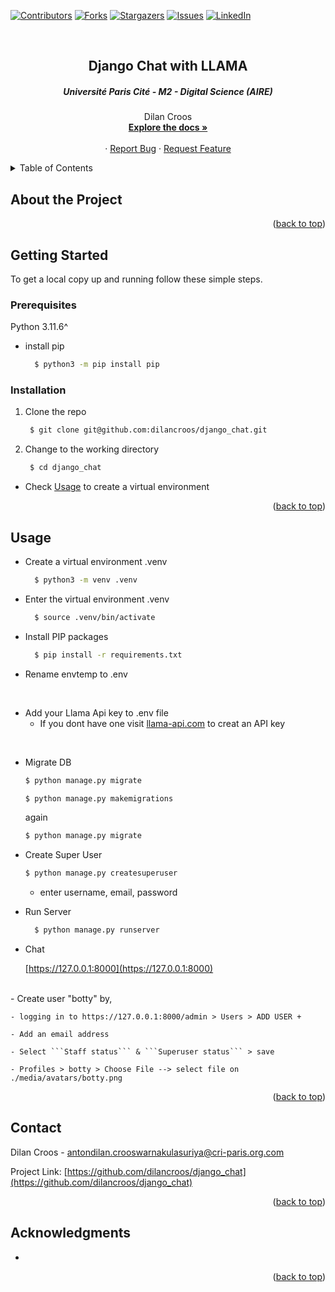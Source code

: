 [![Contributors][contributors-shield]][contributors-url]
[![Forks][forks-shield]][forks-url]
[![Stargazers][stars-shield]][stars-url]
[![Issues][issues-shield]][issues-url]
[![LinkedIn][linkedin-shield]][linkedin-url1]

<!-- PROJECT LOGO -->
<br />
<div align="center">
  <h2 align="center">Django Chat with LLAMA</h2>
  <h5 align="center">Université Paris Cité - M2 - Digital Science (AIRE)</h5>

  <p align="center">
    Dilan Croos
    <br />
    <a href="https://github.com/dilancroos/django_chat"><strong>Explore the docs »</strong></a>
    <br />
    <br />
    ·
    <a href="https://github.com/dilancroos/django_chat/issues">Report Bug</a>
    ·
    <a href="https://github.com/dilancroos/django_chat/issues">Request Feature</a>
  </p>
</div>

<!-- TABLE OF CONTENTS -->
<details>
  <summary>Table of Contents</summary>
  <ol>
    <li>
      <a href="#getting-started">Getting Started</a>
      <ul>
        <li><a href="#prerequisites">Prerequisites</a></li>
        <li><a href="#installation">Installation</a></li>
      </ul>
    </li>
    <li><a href="#usage">Usage</a></li>
    <li><a href="#contact">Contact</a></li>
    <li><a href="#acknowledgments">Acknowledgments</a></li>
  </ol>
</details>

<!-- ABOUT THE PROJECT -->

## About the Project



<p align="right">(<a href="#readme-top">back to top</a>)</p>

<!-- GETTING STARTED -->

## Getting Started

To get a local copy up and running follow these simple steps.

### Prerequisites

Python 3.11.6^

- install pip

  ```sh
    $ python3 -m pip install pip
  ```

### Installation

1. Clone the repo

   ```sh
    $ git clone git@github.com:dilancroos/django_chat.git
   ```

2. Change to the working directory

   ```sh
    $ cd django_chat
   ```

- Check <a href="#usage">Usage</a> to create a virtual environment

<p align="right">(<a href="#readme-top">back to top</a>)</p>

<!-- USAGE EXAMPLES -->

## Usage

- Create a virtual environment .venv

  ```sh
    $ python3 -m venv .venv
  ```

- Enter the virtual environment .venv

  ```sh
    $ source .venv/bin/activate
  ```

- Install PIP packages

  ```sh
    $ pip install -r requirements.txt
  ```

- Rename envtemp to .env
<br/>

- Add your Llama Api key to .env file
    - If you dont have one visit [llama-api.com](https://console.llama-api.com/account/api-token) to creat an API key
<br>

- Migrate DB
  ```sh
  $ python manage.py migrate
  ```
  ```sh
  $ python manage.py makemigrations
  ```
  again
  ```sh
  $ python manage.py migrate
  ```

- Create Super User
  ```sh
  $ python manage.py createsuperuser
  ```
  - enter username, email, password
  


- Run Server

  ```sh
    $ python manage.py runserver
  ```

- Chat

    [https://127.0.0.1:8000](https://127.0.0.1:8000)
    <br>

<br>
- Create user "botty" by,

    - logging in to https://127.0.0.1:8000/admin > Users > ADD USER +

    - Add an email address

    - Select ```Staff status``` & ```Superuser status``` > save

    - Profiles > botty > Choose File --> select file on ./media/avatars/botty.png

<p align="right">(<a href="#readme-top">back to top</a>)</p>

<!-- CONTACT -->

## Contact

Dilan Croos - antondilan.crooswarnakulasuriya@cri-paris.org.com

Project Link: [https://github.com/dilancroos/django_chat](https://github.com/dilancroos/django_chat)

<p align="right">(<a href="#readme-top">back to top</a>)</p>

<!-- ACKNOWLEDGMENTS -->

## Acknowledgments

-

<p align="right">(<a href="#readme-top">back to top</a>)</p>

<!-- MARKDOWN LINKS & IMAGES -->
<!-- https://www.markdownguide.org/basic-syntax/#reference-style-links -->

[contributors-shield]: https://img.shields.io/github/contributors/dilancroos/django_chat.svg?style=for-the-badge
[contributors-url]: https://github.com/dilancroos/django_chat/graphs/contributors
[forks-shield]: https://img.shields.io/github/forks/dilancroos/django_chat.svg?style=for-the-badge
[forks-url]: https://github.com/dilancroos/django_chat/network/members
[stars-shield]: https://img.shields.io/github/stars/dilancroos/django_chat.svg?style=for-the-badge
[stars-url]: https://github.com/dilancroos/django_chat/stargazers
[issues-shield]: https://img.shields.io/github/issues/dilancroos/django_chat.svg?style=for-the-badge
[issues-url]: https://github.com/dilancroos/django_chat/issues
[license-shield]: https://img.shields.io/github/license/dilancroos/django_chat.svg?style=for-the-badge
[license-url]: https://github.com/dilancroos/django_chat/blob/master/LICENSE.txt
[linkedin-shield]: https://img.shields.io/badge/-LinkedIn-black.svg?style=for-the-badge&logo=linkedin&colorB=555
[linkedin-url1]: https://linkedin.com/in/antondilancrooswarnakulasuriya
[product-screenshot]: images/screenshot.png
[Next.js]: https://img.shields.io/badge/next.js-000000?style=for-the-badge&logo=nextdotjs&logoColor=white
[Next-url]: https://nextjs.org/
[React.js]: https://img.shields.io/badge/React-20232A?style=for-the-badge&logo=react&logoColor=61DAFB
[React-url]: https://reactjs.org/
[Vue.js]: https://img.shields.io/badge/Vue.js-35495E?style=for-the-badge&logo=vuedotjs&logoColor=4FC08D
[Vue-url]: https://vuejs.org/
[Angular.io]: https://img.shields.io/badge/Angular-DD0031?style=for-the-badge&logo=angular&logoColor=white
[Angular-url]: https://angular.io/
[Svelte.dev]: https://img.shields.io/badge/Svelte-4A4A55?style=for-the-badge&logo=svelte&logoColor=FF3E00
[Svelte-url]: https://svelte.dev/
[Laravel.com]: https://img.shields.io/badge/Laravel-FF2D20?style=for-the-badge&logo=laravel&logoColor=white
[Laravel-url]: https://laravel.com
[Bootstrap.com]: https://img.shields.io/badge/Bootstrap-563D7C?style=for-the-badge&logo=bootstrap&logoColor=white
[Bootstrap-url]: https://getbootstrap.com
[JQuery.com]: https://img.shields.io/badge/jQuery-0769AD?style=for-the-badge&logo=jquery&logoColor=white
[JQuery-url]: https://jquery.com
